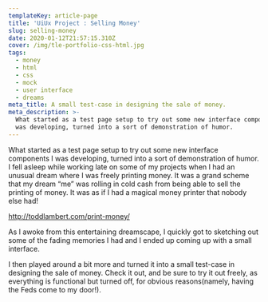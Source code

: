 ```yaml
---
templateKey: article-page
title: 'UiUx Project : Selling Money'
slug: selling-money
date: 2020-01-12T21:57:15.310Z
cover: /img/tle-portfolio-css-html.jpg
tags:
  - money
  - html
  - css
  - mock
  - user interface
  - dreams
meta_title: A small test-case in designing the sale of money.
meta_description: >-
  What started as a test page setup to try out some new interface components I
  was developing, turned into a sort of demonstration of humor.
---
```

What started as a test page setup to try out some new interface components I was developing, turned into a sort of demonstration of humor. I fell asleep while working late on some of my projects when I had an unusual dream where I was freely printing money. It was a grand scheme that my dream “me” was rolling in cold cash from being able to sell the printing of money. It was as if I had a magical money printer that nobody else had!

<http://toddlambert.com/print-money/>

As I awoke from this entertaining dreamscape, I quickly got to sketching out some of the fading memories I had and I ended up coming up with a small interface.

I then played around a bit more and turned it into a small test-case in designing the sale of money. Check it out, and be sure to try it out freely, as everything is functional but turned off, for obvious reasons(namely, having the Feds come to my door!).
